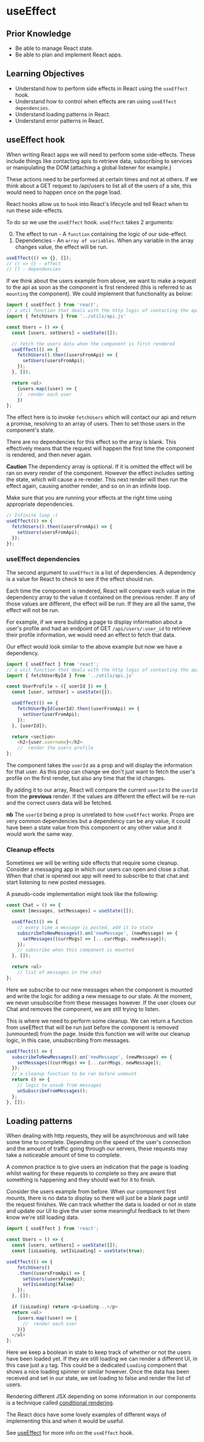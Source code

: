 # useEffect

## Prior Knowledge

- Be able to manage React state.
- Be able to plan and implement React apps.

## Learning Objectives

- Understand how to perform side effects in React using the `useEffect` hook.
- Understand how to control when effects are ran using `useEffect dependencies`.
- Understand loading patterns in React.
- Understand error patterns in React.

## useEffect hook

When writing React apps we will need to perform some side-effects. These include things like contacting apis to retrieve data, subscribing to services or manipulating the DOM (attaching a global listener for example.)

These actions need to be performed at certain times and not at others. If we think about a GET request to /api/users to list all of the users of a site, this would need to happen once on the page load.

React hooks allow us to `hook` into React's lifecycle and tell React when to run these side-effects.

To do so we use the `useEffect` hook. `useEffect` takes 2 arguments:

0. The effect to run - A `function` containing the logic of our side-effect.
1. Dependencies - An `array of variables`. When any variable in the array changes value, the effect will be run.

```js
useEffect(() => {}, []);
// () => {} - effect
// [] - dependencies
```

If we think about the users example from above, we want to make a request to the api as soon as the component is first rendered (this is referred to as `mounting` the component). We could implement that functionality as below:

```js
import { useEffect } from 'react';
// a util function that deals with the http logic of contacting the api
import { fetchUsers } from '../utils/api.js'

const Users = () => {
  const [users, setUsers] = useState([]);

  // fetch the users data when the component is first rendered
  useEffect(() => {
    fetchUsers().then((usersFromApi) => {
      setUsers(usersFromApi);
    });
  }, []);

  return <ul>
    {users.map((user) => {
    //  render each user
    })
};
```

The effect here is to invoke `fetchUsers` which will contact our api and return a promise, resolving to an array of users. Then to set those users in the component's state.

There are no dependencies for this effect so the array is blank. This effectively means that the request will happen the first time the component is rendered, and then never again.

**Caution** The dependency array is optional. If it is omitted the effect will be ran on every render of the component. However the effect includes setting the state, which will cause a re-render. This next render will then run the effect again, causing another render, and so on in an infinite loop.

Make sure that you are running your effects at the right time using appropriate dependencies.

```js
// Infinite loop :(
useEffect(() => {
  fetchUsers().then((usersFromApi) => {
    setUsers(usersFromApi);
  });
});
```

### useEffect dependencies

The second argument to `useEffect` is a list of dependencies. A dependency is a value for React to check to see if the effect should run.

Each time the component is rendered, React will compare each value in the dependency array to the value it contained on the previous render. If any of those values are different, the effect will be run. If they are all the same, the effect will not be run.

For example, if we were building a page to display information about a user's profile and had an endpoint of GET `/api/users/:user_id` to retrieve their profile information, we would need an effect to fetch that data.

Our effect would look similar to the above example but now we have a dependency.

```js
import { useEffect } from 'react';
// a util function that deals with the http logic of contacting the api
import { fetchUserById } from '../utils/api.js'

const UserProfile = ({ userId }) => {
  const [user, setUser] = useState({});

  useEffect(() => {
    fetchUserById(userId).then((userFromApi) => {
      setUser(userFromApi);
    });
  }, [userId]);

  return <section>
    <h2>{user.username}</h2>
    //  render the users profile
};
```

The component takes the `userId` as a prop and will display the information for that user. As this prop can change we don't just want to fetch the user's profile on the first render, but also any time that the id changes.

By adding it to our array, React will compare the current `userId` to the `userId` from the **previous** render. If the values are different the effect will be re-run and the correct users data will be fetched.

**nb** The `userId` being a prop is unrelated to how `useEffect` works. Props are very common dependencies but a dependency can be any value, it could have been a state value from this component or any other value and it would work the same way.

### Cleanup effects

Sometimes we will be writing side effects that require some cleanup. Consider a messaging app in which our users can open and close a chat. When that chat is opened our app will need to subscribe to that chat and start listening to new posted messages.

A pseudo-code implementation might look like the following:

```js
const Chat = () => {
  const [messages, setMessages] = useState([]);

  useEffect(() => {
    // every time a message is posted, add it to state
    subscribeToNewMessages().on('newMessage', (newMessage) => {
      setMessages((currMsgs) => [...currMsgs, newMessage]);
    });
    // subscribe when this component is mounted
  }, []);

  return <ul>
    // list of messages in the chat
};
```

Here we subscribe to our new messages when the component is mounted and write the logic for adding a new message to our state. At the moment, we never unsubscribe from these messages however. If the user closes our Chat and removes the component, we are still trying to listen.

This is where we need to perform some cleanup. We can return a function from useEffect that will be run just before the component is removed (unmounted) from the page. Inside this function we will write our cleanup logic, in this case, unsubscribing from messages.

```js
useEffect(() => {
  subscribeToNewMessages().on('newMessage', (newMessage) => {
    setMessages((currMsgs) => [...currMsgs, newMessage]);
  });
  // a cleanup function to be ran before unmount
  return () => {
    // logic to unsub from messages
    unSubscribeFromMessages();
  };
}, []);
```

## Loading patterns

When dealing with http requests, they will be asynchronous and will take some time to complete. Depending on the speed of the user's connection and the amount of traffic going through our servers, these requests may take a noticeable amount of time to complete.

A common practice is to give users an indication that the page is loading whilst waiting for these requests to complete so they are aware that something is happening and they should wait for it to finish.

Consider the users example from before. When our component first mounts, there is no data to display so there will just be a blank page until the request finishes. We can track whether the data is loaded or not in state and update our UI to give the user some meaningful feedback to let them know we're still loading data.

```js
import { useEffect } from 'react';

const Users = () => {
  const [users, setUsers] = useState([]);
  const [isLoading, setIsLoading] = useState(true);

useEffect(() => {
    fetchUsers()
    .then((usersFromApi) => {
      setUsers(usersFromApi);
      setIsLoading(false)
    });
  }, []);

  if (isLoading) return <p>Loading...</p>
  return <ul>
    {users.map((user) => {
      //  render each user
    })}
  </ul>
};
```

Here we keep a boolean in state to keep track of whether or not the users have been loaded yet. If they are still loading we can render a different UI, in this case just a `p` tag. This could be a dedicated `Loading` component that shows a nice loading spinner or similar however. Once the data has been received and set in our state, we set loading to false and render the list of users.

Rendering different JSX depending on some information in our components is a technique called [conditional rendering](https://react.dev/learn/conditional-rendering).

The React docs have some lovely examples of different ways of implementing this and when it would be useful.

See [useEffect](https://react.dev/reference/react/useEffect) for more info on the `useEffect` hook.
